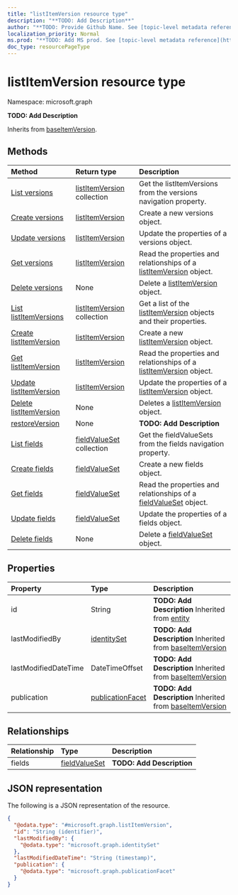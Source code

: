 ```yaml
---
title: "listItemVersion resource type"
description: "**TODO: Add Description**"
author: "**TODO: Provide Github Name. See [topic-level metadata reference](https://msgo.azurewebsites.net/add/document/guidelines/metadata.html#topic-level-metadata)**"
localization_priority: Normal
ms.prod: "**TODO: Add MS prod. See [topic-level metadata reference](https://msgo.azurewebsites.net/add/document/guidelines/metadata.html#topic-level-metadata)**"
doc_type: resourcePageType
---
```


# listItemVersion resource type

Namespace: microsoft.graph

**TODO: Add Description**


Inherits from [baseItemVersion](../resources/baseitemversion.md).

## Methods
|Method|Return type|Description|
|:---|:---|:---|
|[List versions](../api/listitem-list-versions.md)|[listItemVersion](../resources/listitemversion.md) collection|Get the listItemVersions from the versions navigation property.|
|[Create versions](../api/listitem-post-versions.md)|[listItemVersion](../resources/listitemversion.md)|Create a new versions object.|
|[Update versions](../api/listitem-update-versions.md)|[listItemVersion](../resources/listitemversion.md)|Update the properties of a versions object.|
|[Get versions](../api/listitem-get-listitemversion.md)|[listItemVersion](../resources/listitemversion.md)|Read the properties and relationships of a [listItemVersion](../resources/listitemversion.md) object.|
|[Delete versions](../api/listitem-delete-versions.md)|None|Delete a [listItemVersion](../resources/listitemversion.md) object.|
|[List listItemVersions](../api/listitemversion-list.md)|[listItemVersion](../resources/listitemversion.md) collection|Get a list of the [listItemVersion](../resources/listitemversion.md) objects and their properties.|
|[Create listItemVersion](../api/listitemversion-create.md)|[listItemVersion](../resources/listitemversion.md)|Create a new [listItemVersion](../resources/listitemversion.md) object.|
|[Get listItemVersion](../api/listitemversion-get.md)|[listItemVersion](../resources/listitemversion.md)|Read the properties and relationships of a [listItemVersion](../resources/listitemversion.md) object.|
|[Update listItemVersion](../api/listitemversion-update.md)|[listItemVersion](../resources/listitemversion.md)|Update the properties of a [listItemVersion](../resources/listitemversion.md) object.|
|[Delete listItemVersion](../api/listitemversion-delete.md)|None|Deletes a [listItemVersion](../resources/listitemversion.md) object.|
|[restoreVersion](../api/listitemversion-restoreversion.md)|None|**TODO: Add Description**|
|[List fields](../api/listitemversion-list-fields.md)|[fieldValueSet](../resources/fieldvalueset.md) collection|Get the fieldValueSets from the fields navigation property.|
|[Create fields](../api/listitemversion-post-fields.md)|[fieldValueSet](../resources/fieldvalueset.md)|Create a new fields object.|
|[Get fields](../api/listitemversion-get-fieldvalueset.md)|[fieldValueSet](../resources/fieldvalueset.md)|Read the properties and relationships of a [fieldValueSet](../resources/fieldvalueset.md) object.|
|[Update fields](../api/listitemversion-update-fields.md)|[fieldValueSet](../resources/fieldvalueset.md)|Update the properties of a fields object.|
|[Delete fields](../api/listitemversion-delete-fields.md)|None|Delete a [fieldValueSet](../resources/fieldvalueset.md) object.|

## Properties
|Property|Type|Description|
|:---|:---|:---|
|id|String|**TODO: Add Description** Inherited from [entity](../resources/entity.md)|
|lastModifiedBy|[identitySet](../resources/identityset.md)|**TODO: Add Description** Inherited from [baseItemVersion](../resources/baseitemversion.md)|
|lastModifiedDateTime|DateTimeOffset|**TODO: Add Description** Inherited from [baseItemVersion](../resources/baseitemversion.md)|
|publication|[publicationFacet](../resources/publicationfacet.md)|**TODO: Add Description** Inherited from [baseItemVersion](../resources/baseitemversion.md)|

## Relationships
|Relationship|Type|Description|
|:---|:---|:---|
|fields|[fieldValueSet](../resources/fieldvalueset.md)|**TODO: Add Description**|

## JSON representation
The following is a JSON representation of the resource.
<!-- {
  "blockType": "resource",
  "keyProperty": "id",
  "@odata.type": "microsoft.graph.listItemVersion",
  "baseType": "microsoft.graph.baseItemVersion",
  "openType": false
}
-->
``` json
{
  "@odata.type": "#microsoft.graph.listItemVersion",
  "id": "String (identifier)",
  "lastModifiedBy": {
    "@odata.type": "microsoft.graph.identitySet"
  },
  "lastModifiedDateTime": "String (timestamp)",
  "publication": {
    "@odata.type": "microsoft.graph.publicationFacet"
  }
}
```

